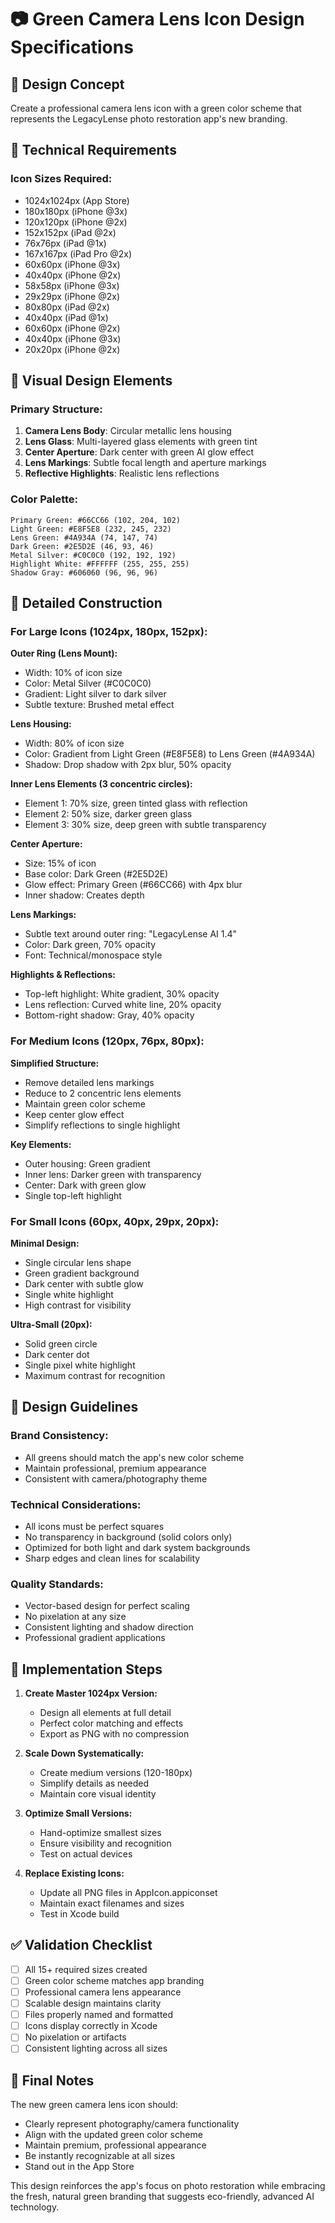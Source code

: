 # 📷 Green Camera Lens Icon Design Specifications

## 🎯 Design Concept

Create a professional camera lens icon with a green color scheme that represents the LegacyLense photo restoration app's new branding.

## 📐 Technical Requirements

### Icon Sizes Required:
- 1024x1024px (App Store)
- 180x180px (iPhone @3x)  
- 120x120px (iPhone @2x)
- 152x152px (iPad @2x)
- 76x76px (iPad @1x)
- 167x167px (iPad Pro @2x)
- 60x60px (iPhone @3x)
- 40x40px (iPhone @2x)
- 58x58px (iPhone @3x)
- 29x29px (iPhone @2x)
- 80x80px (iPad @2x)
- 40x40px (iPad @1x)
- 60x60px (iPhone @2x)
- 40x40px (iPhone @3x)
- 20x20px (iPhone @2x)

## 🎨 Visual Design Elements

### Primary Structure:
1. **Camera Lens Body**: Circular metallic lens housing
2. **Lens Glass**: Multi-layered glass elements with green tint
3. **Center Aperture**: Dark center with green AI glow effect
4. **Lens Markings**: Subtle focal length and aperture markings
5. **Reflective Highlights**: Realistic lens reflections

### Color Palette:
```
Primary Green: #66CC66 (102, 204, 102)
Light Green: #E8F5E8 (232, 245, 232)  
Lens Green: #4A934A (74, 147, 74)
Dark Green: #2E5D2E (46, 93, 46)
Metal Silver: #C0C0C0 (192, 192, 192)
Highlight White: #FFFFFF (255, 255, 255)
Shadow Gray: #606060 (96, 96, 96)
```

## 🔧 Detailed Construction

### For Large Icons (1024px, 180px, 152px):

**Outer Ring (Lens Mount):**
- Width: 10% of icon size
- Color: Metal Silver (#C0C0C0)
- Gradient: Light silver to dark silver
- Subtle texture: Brushed metal effect

**Lens Housing:**
- Width: 80% of icon size  
- Color: Gradient from Light Green (#E8F5E8) to Lens Green (#4A934A)
- Shadow: Drop shadow with 2px blur, 50% opacity

**Inner Lens Elements (3 concentric circles):**
- Element 1: 70% size, green tinted glass with reflection
- Element 2: 50% size, darker green glass
- Element 3: 30% size, deep green with subtle transparency

**Center Aperture:**
- Size: 15% of icon
- Base color: Dark Green (#2E5D2E)
- Glow effect: Primary Green (#66CC66) with 4px blur
- Inner shadow: Creates depth

**Lens Markings:**
- Subtle text around outer ring: "LegacyLense AI 1.4"
- Color: Dark green, 70% opacity
- Font: Technical/monospace style

**Highlights & Reflections:**
- Top-left highlight: White gradient, 30% opacity
- Lens reflection: Curved white line, 20% opacity
- Bottom-right shadow: Gray, 40% opacity

### For Medium Icons (120px, 76px, 80px):

**Simplified Structure:**
- Remove detailed lens markings
- Reduce to 2 concentric lens elements
- Maintain green color scheme
- Keep center glow effect
- Simplify reflections to single highlight

**Key Elements:**
- Outer housing: Green gradient
- Inner lens: Darker green with transparency
- Center: Dark with green glow
- Single top-left highlight

### For Small Icons (60px, 40px, 29px, 20px):

**Minimal Design:**
- Single circular lens shape
- Green gradient background
- Dark center with subtle glow
- Single white highlight
- High contrast for visibility

**Ultra-Small (20px):**
- Solid green circle
- Dark center dot
- Single pixel white highlight
- Maximum contrast for recognition

## 🎯 Design Guidelines

### Brand Consistency:
- All greens should match the app's new color scheme
- Maintain professional, premium appearance
- Consistent with camera/photography theme

### Technical Considerations:
- All icons must be perfect squares
- No transparency in background (solid colors only)
- Optimized for both light and dark system backgrounds
- Sharp edges and clean lines for scalability

### Quality Standards:
- Vector-based design for perfect scaling
- No pixelation at any size
- Consistent lighting and shadow direction
- Professional gradient applications

## 📱 Implementation Steps

1. **Create Master 1024px Version:**
   - Design all elements at full detail
   - Perfect color matching and effects
   - Export as PNG with no compression

2. **Scale Down Systematically:**
   - Create medium versions (120-180px)
   - Simplify details as needed
   - Maintain core visual identity

3. **Optimize Small Versions:**
   - Hand-optimize smallest sizes
   - Ensure visibility and recognition
   - Test on actual devices

4. **Replace Existing Icons:**
   - Update all PNG files in AppIcon.appiconset
   - Maintain exact filenames and sizes
   - Test in Xcode build

## ✅ Validation Checklist

- [ ] All 15+ required sizes created
- [ ] Green color scheme matches app branding  
- [ ] Professional camera lens appearance
- [ ] Scalable design maintains clarity
- [ ] Files properly named and formatted
- [ ] Icons display correctly in Xcode
- [ ] No pixelation or artifacts
- [ ] Consistent lighting across all sizes

## 🚀 Final Notes

The new green camera lens icon should:
- Clearly represent photography/camera functionality
- Align with the updated green color scheme
- Maintain premium, professional appearance
- Be instantly recognizable at all sizes
- Stand out in the App Store

This design reinforces the app's focus on photo restoration while embracing the fresh, natural green branding that suggests eco-friendly, advanced AI technology.